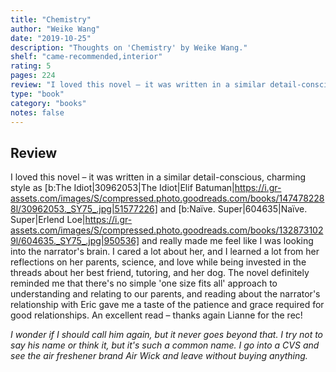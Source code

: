 ```yaml
---
title: "Chemistry"
author: "Weike Wang"
date: "2019-10-25"
description: "Thoughts on 'Chemistry' by Weike Wang."
shelf: "came-recommended,interior"
rating: 5
pages: 224
review: "I loved this novel – it was written in a similar detail-conscious, charming style as <i>The Idiot</i> and <i>Naïve. Super</i> and really made me feel like I was looking into the narrator's brain. I cared a lot about her, and I learned a lot from her reflections on her parents, science, and love while being invested in the threads about her best friend, tutoring, and her dog. The novel definitely reminded me that there's no simple 'one size fits all' approach to understanding and relating to our parents, and reading about the narrator's relationship with Eric gave me a taste of the patience and grace required for good relationships. An excellent read – thanks again Lianne for the rec!<br/><br/><i>I wonder if I should call him again, but it never goes beyond that. I try not to say his name or think it, but it's such a common name. I go into a CVS and see the air freshener brand Air Wick and leave without buying anything.</i>"
type: "book"
category: "books"
notes: false
---
```


## Review

I loved this novel – it was written in a similar detail-conscious, charming style as [b:The Idiot|30962053|The Idiot|Elif Batuman|https://i.gr-assets.com/images/S/compressed.photo.goodreads.com/books/1474782288l/30962053._SY75_.jpg|51577226] and [b:Naïve. Super|604635|Naïve. Super|Erlend Loe|https://i.gr-assets.com/images/S/compressed.photo.goodreads.com/books/1328731029l/604635._SY75_.jpg|950536] and really made me feel like I was looking into the narrator's brain. I cared a lot about her, and I learned a lot from her reflections on her parents, science, and love while being invested in the threads about her best friend, tutoring, and her dog. The novel definitely reminded me that there's no simple 'one size fits all' approach to understanding and relating to our parents, and reading about the narrator's relationship with Eric gave me a taste of the patience and grace required for good relationships. An excellent read – thanks again Lianne for the rec!

_I wonder if I should call him again, but it never goes beyond that. I try not to say his name or think it, but it's such a common name. I go into a CVS and see the air freshener brand Air Wick and leave without buying anything._
